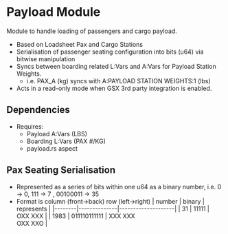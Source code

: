 # Payload Module

Module to handle loading of passengers and cargo payload.
 - Based on Loadsheet Pax and Cargo Stations
 - Serialisation of passenger seating configuration into bits (u64) via bitwise manipulation
 - Syncs between boarding related L:Vars and A:Vars for Payload Station Weights.
    - i.e. PAX_A (kg) syncs with A:PAYLOAD STATION WEIGHTS:1 (lbs)
 - Acts in a read-only mode when GSX 3rd party integration is enabled.

## Dependencies
 - Requires:
   - Payload A:Vars (LBS)
   - Boarding L:Vars (PAX #/KG)
   - payload.rs aspect

## Pax Seating Serialisation
 - Represented as a series of bits within one u64 as a binary number, i.e. 0 -> 0, 111 -> 7 , 00100011 -> 35
 - Format is column (front->back) row (left->right)
    | number | binary       | represents         |
    |--------|--------------|--------------------|
    | 31     | 11111        | OXX XXX            |
    | 1983   | 011110111111 | XXX XXX<br>OXX XXO |

